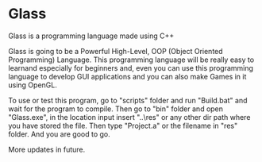 # Glass
Glass is a programming language made using C++

Glass is going to be a Powerful High-Level, OOP (Object Oriented Programming) Language.
This programming language will be really easy to learnand especially for beginners and,
even you can use this programming language to develop GUI applications
and you can also make Games in it using OpenGL.

To use or test this program, go to "scripts" folder and run "Build.bat" and wait for the program to compile. Then go to "bin" folder and open "Glass.exe", in the location input insert "..\res" or any other dir path where you have stored the file. Then type "Project.a" or the filename in "res" folder. And you are good to go.

More updates in future.
